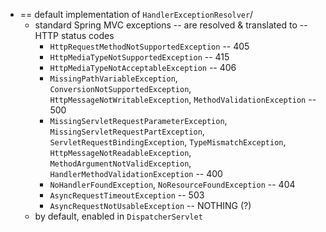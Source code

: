 * == default implementation of `HandlerExceptionResolver`/
  * standard Spring MVC exceptions -- are resolved & translated to -- HTTP status codes
    * `HttpRequestMethodNotSupportedException` -- 405
    * `HttpMediaTypeNotSupportedException` -- 415
    * `HttpMediaTypeNotAcceptableException` -- 406
    * `MissingPathVariableException`, `ConversionNotSupportedException`, `HttpMessageNotWritableException`, `MethodValidationException` -- 500
    * `MissingServletRequestParameterException`, `MissingServletRequestPartException`, `ServletRequestBindingException`, `TypeMismatchException`, `HttpMessageNotReadableException`, `MethodArgumentNotValidException`, `HandlerMethodValidationException` -- 400
    * `NoHandlerFoundException`, `NoResourceFoundException` -- 404
    * `AsyncRequestTimeoutException` -- 503
    * `AsyncRequestNotUsableException` -- NOTHING (?)
  * by default, enabled in `DispatcherServlet`
